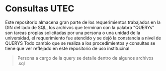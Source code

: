 # Consultas UTEC

Este repositorio almacena gran parte de los requerimientos trabajados en la DIN del lado de SQL, los archivos que terminan con la palabra "QUERYs" son tareas propias solicitadas por una persona o una unidad de la universidad, el requerimiento fue atendido y se dejó la constancia a nivel de QUERYS
Todo cambio que se realiza a los procedimientos y consultas se tiene que ver reflejado en este repositorio de uso institucinal

> Persona a cargo de la query se detalle dentro de algunos archivos .sql
